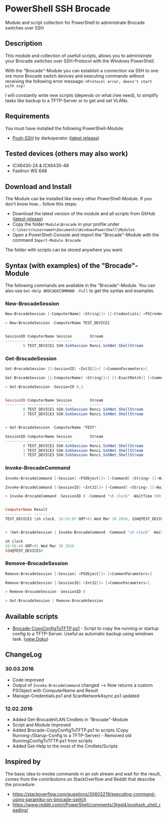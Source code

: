 # PowerShell SSH Brocade

Module and script collection for PowerShell to administrate Brocade switches over SSH

## Description

This module and collection of usefull scripts, allows you to administrate your Brocade switches over SSH-Protocol with the Windows PowerShell.

With the "Brocade"-Module you can establish a connection via SSH to one ore more Brocade switch devices and executing commands without receiving the following error message: `☺Protocol error, doesn't start with scp!`

I will constantly write new scripts (depends on what i/we need), to simplify tasks like backup to a TFTP-Server or to get and set VLANs.

## Requirements

You must have installed the following PowerShell-Module:

- [Posh-SSH](https://github.com/darkoperator/Posh-SSH) by darkoperator ([latest release](https://github.com/darkoperator/Posh-SSH/releases/latest))

## Tested devices (others may also work)

* ICX6430-24 & ICX6430-48
* FastIron WS 648

## Download and Install

The Module can be installed like every other PowerShell-Module. If you don't know how... follow this steps:

* Download the latest version of the module and all scripts from GitHub ([latest release](https://github.com/BornToBeRoot/PowerShell-SSH-Brocade/releases/latest))
* Copy the folder `Module\Brocade` in your profile under `C:\Users\%username%\Documents\WindowsPowerShell\Modules`
* Open a PowerShell-Console and import the "Brocade"-Module with the command `Import-Module Brocade`

The folder with scripts can be stored anywhere you want.

## Syntax (with examples) of the "Brocade"-Module

The following commands are available in the "Brocade"-Module. You can also use `Get-Help BROCADECOMMAND -Full` to get the syntax and examples.

### New-BrocadeSession

```powershell
New-BrocadeSession [-ComputerName] <String[]> [[-Credentials] <PSCredential>] [<CommonParameters>]
```

```PowerShell
> New-BrocadeSession -ComputerName TEST_DEVICE1


SessionID ComputerName Session        Stream
--------- ------------ -------        ------
        0 TEST_DEVICE1 SSH.SshSession Renci.SshNet.ShellStream
```

### Get-BrocadeSession

```powershell
Get-BrocadeSession [[-SessionID] <Int32[]>] [<CommonParameters>]

Get-BrocadeSession [[-ComputerName] <String[]>] [[-ExactMatch]] [<CommonParameters>]
```

```powershell
> Get-BrocadeSession -SessionID 0,2


SessionID ComputerName Session        Stream
--------- ------------ -------        ------
        0 TEST_DEVICE1 SSH.SshSession Renci.SshNet.ShellStream
	    2 TEST_DEVICE3 SSH.SshSession Renci.SshNet.ShellStream


> Get-BrocadeSession -ComputerName *TEST*

SessionID ComputerName Session        Stream
--------- ------------ -------        ------
        0 TEST_DEVICE1 SSH.SshSession Renci.SshNet.ShellStream
		1 TEST_DEVICE2 SSH.SshSession Renci.SshNet.ShellStream
	    2 TEST_DEVICE3 SSH.SshSession Renci.SshNet.ShellStream
```

### Invoke-BrocadeCommand

```powershell
Invoke-BrocadeCommand [-Session] <PSObject[]> [-Command] <String> [[-WaitTime] <Int32>] [<CommonParameters>]

Invoke-BrocadeCommand [-SessionID] <Int32[]> [-Command] <String> [[-WaitTime] <Int32>] [<CommonParameters>]
```

```powershell
> Invoke-BrocadeCommand -SessionID 0 -Command "sh clock" -WaitTime 500


ComputerName Result
------------ ------
TEST_DEVICE1 {sh clock, 16:55:07 GMT+01 Wed Mar 30 2016, SSH@TEST_DEVICE1#}


> (Get-BrocadeSession | Invoke-BrocadeCommand -Command "sh clock" -WaitTime 500).Result

sh clock
16:56:48 GMT+01 Wed Mar 30 2016
SSH@TEST_DEVICE1#
```

### Remove-BrocadeSession

```powershell
Remove-BrocadeSession [-Session] <PSObject[]> [<CommonParameters>]

Remove-BrocadeSession [-SessionID] <Int32[]> [<CommonParameters>]
```

```powershell
> Remove-BrocadeSession -SessionID 0

> Get-BrocadeSession | Remove-BrocadeSession
``` 

## Available scripts

* [Brocade-CopyConfigToTFTP.ps1](Scripts/Brocade-CopyConfigToTFTP.ps1) - Script to copy the running or startup config to a TFTP-Server. Useful as 
	automatic backup using windows task. ([view Doku](Scripts/Brocade-CopyConfigToTFTP.README.md))

## ChangeLog

### 30.03.2016
* Code improved
* Output of `Invoke-BrocadeCommand` changed --> Now returns a custom PSObject with ComputerName and Result
* Manage-Credentials.ps1 and ScanNetworkAsync.ps1 updated

### 12.02.2016
* Added Get-BrocadeVLAN Cmdlets in "Brocade"-Module
* Script and Module Improved
* Added Brocade-CopyConfigToTFTP.ps1 to scripts (Copy Running-/Starup-Config to a TFTP-Server) - Removed old RunningConfigToTFTP.ps1 from scripts
* Added Get-Help to the most of the Cmdlets/Scripts

## Inspired by

The basic idea to invoke commands in an ssh stream and wait for the result, comes from the contributions on StackOverflow and Reddit that describe the procedure:
- https://stackoverflow.com/questions/30603219/executing-command-using-paramiko-on-brocade-switch
- https://www.reddit.com/r/PowerShell/comments/3tgql4/poshssh_shell_reading/
